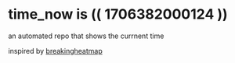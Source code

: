 # time_now is (( 1706382000124 ))

an automated repo that shows the currnent time

inspired by [breakingheatmap](https://github.com/breakingheatmap/breakingheatmap)